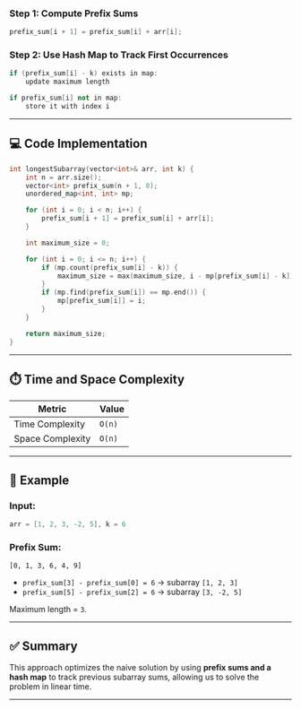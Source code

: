 
### Step 1: Compute Prefix Sums

```cpp
prefix_sum[i + 1] = prefix_sum[i] + arr[i];
```

### Step 2: Use Hash Map to Track First Occurrences

```cpp
if (prefix_sum[i] - k) exists in map:
    update maximum length

if prefix_sum[i] not in map:
    store it with index i
```

---

## 💻 Code Implementation

```cpp
int longestSubarray(vector<int>& arr, int k) {
    int n = arr.size();
    vector<int> prefix_sum(n + 1, 0);
    unordered_map<int, int> mp;

    for (int i = 0; i < n; i++) {
        prefix_sum[i + 1] = prefix_sum[i] + arr[i];
    }

    int maximum_size = 0;

    for (int i = 0; i <= n; i++) {
        if (mp.count(prefix_sum[i] - k)) {
            maximum_size = max(maximum_size, i - mp[prefix_sum[i] - k]);
        }
        if (mp.find(prefix_sum[i]) == mp.end()) {
            mp[prefix_sum[i]] = i;
        }
    }

    return maximum_size;
}
```

---

## ⏱️ Time and Space Complexity

| Metric           | Value  |
| ---------------- | ------ |
| Time Complexity  | `O(n)` |
| Space Complexity | `O(n)` |

---

## 📌 Example

### Input:

```cpp
arr = [1, 2, 3, -2, 5], k = 6
```

### Prefix Sum:

```
[0, 1, 3, 6, 4, 9]
```

* `prefix_sum[3] - prefix_sum[0] = 6` → subarray `[1, 2, 3]`
* `prefix_sum[5] - prefix_sum[2] = 6` → subarray `[3, -2, 5]`

Maximum length = `3`.

---

## ✅ Summary

This approach optimizes the naive solution by using **prefix sums and a hash map** to track previous subarray sums, allowing us to solve the problem in linear time.

---
